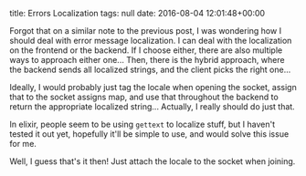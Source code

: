 title: Errors Localization
tags: null
date: 2016-08-04 12:01:48+00:00

Forgot that on a similar note to the previous post, I was wondering how I should deal with error message localization. I can deal with the localization on the frontend or the backend. If I choose either, there are also multiple ways to approach either one... Then, there is the hybrid approach, where the backend sends all localized strings, and the client picks the right one...

Ideally, I would probably just tag the locale when opening the socket, assign that to the socket assigns map, and use that throughout the backend to return the appropriate localized string... Actually, I really should do just that.

In elixir, people seem to be using `gettext` to localize stuff, but I haven't tested it out yet, hopefully it'll be simple to use, and would solve this issue for me.

Well, I guess that's it then! Just attach the locale to the socket when joining.
